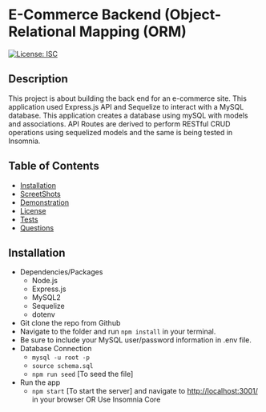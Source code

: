 # E-Commerce Backend (Object-Relational Mapping (ORM)

[![License: ISC](https://img.shields.io/badge/License-ISC-blue.svg)](https://opensource.org/licenses/ISC)

## Description

This project is about building the back end for an e-commerce site. This application used Express.js API and Sequelize to interact with a MySQL database. This application creates a database using mySQL with models and associations. API Routes are derived to perform RESTful CRUD operations using sequelized models and the same is being tested in Insomnia.

## Table of Contents

- [Installation](#installation)
- [ScreetShots](#ScreenShots)
- [Demonstration](#Demonstration)
- [License](#license)
- [Tests](#tests)
- [Questions](#questions)

## Installation

- Dependencies/Packages
  - Node.js
  - Express.js
  - MySQL2
  - Sequelize
  - dotenv
- Git clone the repo from Github
- Navigate to the folder and run `npm install` in your terminal.
- Be sure to include your MySQL user/password information in .env file.
- Database Connection
  - `mysql -u root -p`
  - `source schema.sql`
  - `npm run seed` [To seed the file]
- Run the app
  - `npm start` [To start the server] and navigate to <http://localhost:3001/> in your browser OR Use Insomnia Core
